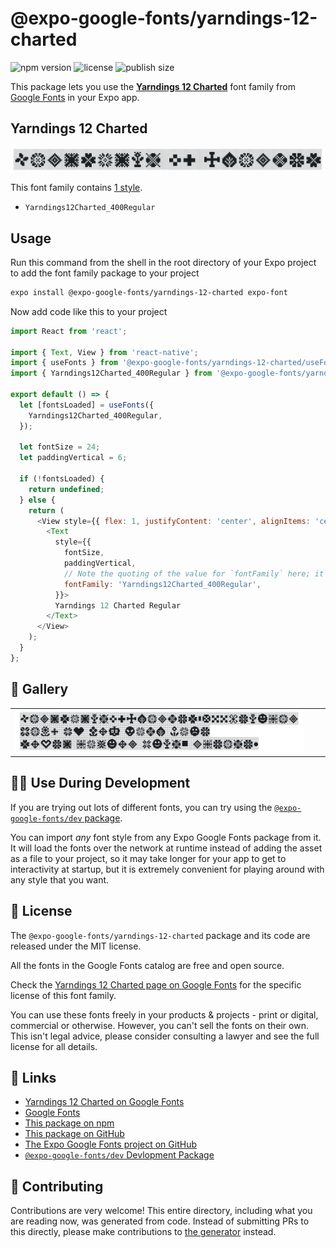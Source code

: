 # @expo-google-fonts/yarndings-12-charted

![npm version](https://flat.badgen.net/npm/v/@expo-google-fonts/yarndings-12-charted)
![license](https://flat.badgen.net/github/license/expo/google-fonts)
![publish size](https://flat.badgen.net/packagephobia/install/@expo-google-fonts/yarndings-12-charted)

This package lets you use the [**Yarndings 12 Charted**](https://fonts.google.com/specimen/Yarndings+12+Charted) font family from [Google Fonts](https://fonts.google.com/) in your Expo app.

## Yarndings 12 Charted

![Yarndings 12 Charted](./font-family.png)

This font family contains [1 style](#-gallery).

- `Yarndings12Charted_400Regular`

## Usage

Run this command from the shell in the root directory of your Expo project to add the font family package to your project
```sh
expo install @expo-google-fonts/yarndings-12-charted expo-font
```

Now add code like this to your project
```js
import React from 'react';

import { Text, View } from 'react-native';
import { useFonts } from '@expo-google-fonts/yarndings-12-charted/useFonts';
import { Yarndings12Charted_400Regular } from '@expo-google-fonts/yarndings-12-charted/400Regular';

export default () => {
  let [fontsLoaded] = useFonts({
    Yarndings12Charted_400Regular,
  });

  let fontSize = 24;
  let paddingVertical = 6;

  if (!fontsLoaded) {
    return undefined;
  } else {
    return (
      <View style={{ flex: 1, justifyContent: 'center', alignItems: 'center' }}>
        <Text
          style={{
            fontSize,
            paddingVertical,
            // Note the quoting of the value for `fontFamily` here; it expects a string!
            fontFamily: 'Yarndings12Charted_400Regular',
          }}>
          Yarndings 12 Charted Regular
        </Text>
      </View>
    );
  }
};

```

## 🔡 Gallery


||||
|-|-|-|
|![Yarndings12Charted_400Regular](.//400Regular/Yarndings12Charted_400Regular.ttf.png)||||


## 👩‍💻 Use During Development

If you are trying out lots of different fonts, you can try using the [`@expo-google-fonts/dev` package](https://github.com/expo/google-fonts/tree/master/font-packages/dev#readme).

You can import *any* font style from any Expo Google Fonts package from it. It will load the fonts
over the network at runtime instead of adding the asset as a file to your project, so it may take longer
for your app to get to interactivity at startup, but it is extremely convenient
for playing around with any style that you want.

## 📖 License

The `@expo-google-fonts/yarndings-12-charted` package and its code are released under the MIT license.

All the fonts in the Google Fonts catalog are free and open source.

Check the [Yarndings 12 Charted page on Google Fonts](https://fonts.google.com/specimen/Yarndings+12+Charted) for the specific license of this font family.

You can use these fonts freely in your products & projects - print or digital, commercial or otherwise. However, you can't sell the fonts on their own. This isn't legal advice, please consider consulting a lawyer and see the full license for all details.

## 🔗 Links

- [Yarndings 12 Charted on Google Fonts](https://fonts.google.com/specimen/Yarndings+12+Charted)
- [Google Fonts](https://fonts.google.com/)
- [This package on npm](https://www.npmjs.com/package/@expo-google-fonts/yarndings-12-charted)
- [This package on GitHub](https://github.com/expo/google-fonts/tree/master/font-packages/yarndings-12-charted)
- [The Expo Google Fonts project on GitHub](https://github.com/expo/google-fonts)
- [`@expo-google-fonts/dev` Devlopment Package](https://github.com/expo/google-fonts/tree/master/font-packages/dev)

## 🤝 Contributing

Contributions are very welcome! This entire directory, including what you are reading now, was generated from code. Instead of submitting PRs to this directly, please make contributions to [the generator](https://github.com/expo/google-fonts/tree/master/packages/generator) instead.
